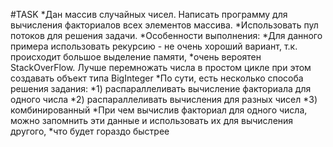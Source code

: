 #TASK
*Дан массив случайных чисел. Написать программу для вычисления факториалов всех элементов массива. 
*Использовать пул потоков для решения задачи.
*Особенности выполнения:
*Для данного примера использовать рекурсию - не очень хороший вариант, т.к. происходит большое выделение памяти, 
*очень вероятен StackOverFlow. Лучше перемножать числа в простом цикле при этом создавать объект типа BigInteger
*По сути, есть несколько способа решения задания:
*1) распараллеливать вычисление факториала для одного числа
*2) распараллеливать вычисления для разных чисел
*3) комбинированный
*При чем вычислив факториал для одного числа, можно запомнить эти данные и использовать их для вычисления другого, 
*что будет гораздо быстрее